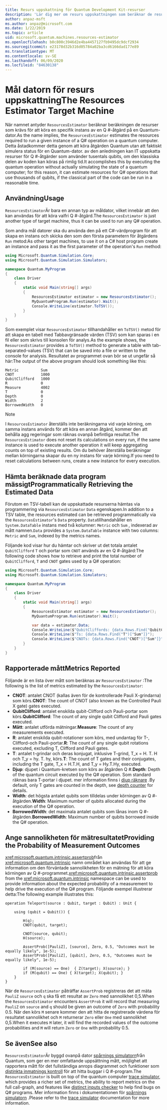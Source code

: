 ```yaml
---
title: Resurs uppskattning för Quantum Development Kit-resurser
description: 'Lär dig mer om resurs uppskattningen som beräknar de resurser som krävs för att köra en specifik instans av en Q #-åtgärd på en Quantum-dator.'
author: anpaz-msft
ms.author: anpaz@microsoft.com
ms.date: 1/22/2019
ms.topic: article
uid: microsoft.quantum.machines.resources-estimator
ms.openlocfilehash: b0c800c3946d2e4ba4457127fb9495dc9dcf2934
ms.sourcegitcommit: e23178d32b316d05784a02ba3cd6166dad177e89
ms.translationtype: MT
ms.contentlocale: sv-SE
ms.lasthandoff: 06/09/2020
ms.locfileid: "84630138"
---
```

# <a name="the-resources-estimator-target-machine"></a><span data-ttu-id="e62e9-103">Mål datorn för resurs uppskattning</span><span class="sxs-lookup"><span data-stu-id="e62e9-103">The Resources Estimator Target Machine</span></span>

<span data-ttu-id="e62e9-104">När namnet antyder `ResourcesEstimator` beräknar beräkningen de resurser som krävs för att köra en specifik instans av en Q #-åtgärd på en Quantum-dator.</span><span class="sxs-lookup"><span data-stu-id="e62e9-104">As the name implies, the `ResourcesEstimator` estimates the resources required to run a given instance of a Q# operation on a quantum computer.</span></span>
<span data-ttu-id="e62e9-105">Detta åstadkommer detta genom att köra åtgärden Quantum utan att faktiskt simulera status för en Quantum-dator. av den anledningen kan IT uppskatta resurser för Q #-åtgärder som använder tusentals qubits, om den klassiska delen av koden kan köras på rimlig tid.</span><span class="sxs-lookup"><span data-stu-id="e62e9-105">It accomplishes this by executing the quantum operation without actually simulating the state of a quantum computer; for this reason, it can estimate resources for Q# operations that use thousands of qubits, if the classical part of the code can be run in a reasonable time.</span></span>

## <a name="usage"></a><span data-ttu-id="e62e9-106">Användning</span><span class="sxs-lookup"><span data-stu-id="e62e9-106">Usage</span></span>

<span data-ttu-id="e62e9-107">`ResourcesEstimator`Är bara en annan typ av måldator, vilket innebär att den kan användas för att köra valfri Q #-åtgärd.</span><span class="sxs-lookup"><span data-stu-id="e62e9-107">The `ResourcesEstimator` is just another type of target machine, thus it can be used to run any Q# operation.</span></span> 

<span data-ttu-id="e62e9-108">Som andra mål datorer ska du använda den på ett C#-värdprogram för att skapa en instans och skicka den som den första parametern för åtgärdens `Run` metod:</span><span class="sxs-lookup"><span data-stu-id="e62e9-108">As other target machines, to use it on a C# host program create an instance and pass it as the first parameter of the operation's `Run` method:</span></span>

```csharp
using Microsoft.Quantum.Simulation.Core;
using Microsoft.Quantum.Simulation.Simulators;

namespace Quantum.MyProgram
{
    class Driver
    {
        static void Main(string[] args)
        {
            ResourcesEstimator estimator = new ResourcesEstimator();
            MyQuantumProgram.Run(estimator).Wait();
            Console.WriteLine(estimator.ToTSV());
        }
    }
}
```

<span data-ttu-id="e62e9-109">Som exemplet visar `ResourcesEstimator` tillhandahåller en `ToTSV()` metod för att skapa en tabell med Tabbavgränsade värden (TSV) som kan sparas i en fil eller som skrivs till konsolen för analys.</span><span class="sxs-lookup"><span data-stu-id="e62e9-109">As the example shows, the `ResourcesEstimator` provides a `ToTSV()` method to generate a table with tab-separated-values (TSV) that can be saved into a file or written to the console for analysis.</span></span> <span data-ttu-id="e62e9-110">Resultatet av programmet ovan bör se ut ungefär så här:</span><span class="sxs-lookup"><span data-stu-id="e62e9-110">The output of the above program should look something like this:</span></span>

```Output
Metric          Sum
CNOT            1000
QubitClifford   1000
R               0
Measure         4002
T               0
Depth           0
Width           2
BorrowedWidth   0
```

> [!NOTE]
> <span data-ttu-id="e62e9-111">I `ResourcesEstimator` återställs inte beräkningarna vid varje körning, om samma instans används för att köra en annan åtgärd, kommer den att behålla agg regeringar som räknas ovanpå befintliga resultat.</span><span class="sxs-lookup"><span data-stu-id="e62e9-111">The `ResourcesEstimator` does not reset its calculations on every run, if the same instance is used to execute another operation it will keep aggregating counts on top of existing results.</span></span>
> <span data-ttu-id="e62e9-112">Om du behöver återställa beräkningar mellan körningarna skapar du en ny instans för varje körning.</span><span class="sxs-lookup"><span data-stu-id="e62e9-112">If you need to reset calculations between runs, create a new instance for every execution.</span></span>


## <a name="programmatically-retrieving-the-estimated-data"></a><span data-ttu-id="e62e9-113">Hämta beräknade data program mässigt</span><span class="sxs-lookup"><span data-stu-id="e62e9-113">Programmatically Retrieving the Estimated Data</span></span>

<span data-ttu-id="e62e9-114">Förutom en TSV-tabell kan de uppskattade resurserna hämtas via programmering via `ResourcesEstimator` `Data` egenskapen.</span><span class="sxs-lookup"><span data-stu-id="e62e9-114">In addition to a TSV table, the resources estimated can be retrieved programmatically via the `ResourcesEstimator`'s `Data` property.</span></span> <span data-ttu-id="e62e9-115">`Data`tillhandahåller en `System.DataTable` instans med två kolumner: `Metric` och `Sum` , indexerad av mått namnen.</span><span class="sxs-lookup"><span data-stu-id="e62e9-115">`Data` provides a `System.DataTable` instance with two columns: `Metric` and `Sum`, indexed by the metrics names.</span></span>

<span data-ttu-id="e62e9-116">Följande kod visar hur du hämtar och skriver ut det totala antalet `QubitClifford` `T` och portar som `CNOT` används av en Q #-åtgärd:</span><span class="sxs-lookup"><span data-stu-id="e62e9-116">The following code shows how to retrieve and print the total number of `QubitClifford`, `T` and `CNOT` gates used by a Q# operation:</span></span>

```csharp
using Microsoft.Quantum.Simulation.Core;
using Microsoft.Quantum.Simulation.Simulators;

namespace Quantum.MyProgram
{
    class Driver
    {
        static void Main(string[] args)
        {
            ResourcesEstimator estimator = new ResourcesEstimator();
            MyQuantumProgram.Run(estimator).Wait();

            var data = estimator.Data;
            Console.WriteLine($"QubitCliffords: {data.Rows.Find("QubitClifford")["Sum"]}");
            Console.WriteLine($"Ts: {data.Rows.Find("T")["Sum"]}");
            Console.WriteLine($"CNOTs: {data.Rows.Find("CNOT")["Sum"]}");
        }
    }
}
```

## <a name="metrics-reported"></a><span data-ttu-id="e62e9-117">Rapporterade mått</span><span class="sxs-lookup"><span data-stu-id="e62e9-117">Metrics Reported</span></span>

<span data-ttu-id="e62e9-118">Följande är en lista över mått som beräknas av `ResourcesEstimator` :</span><span class="sxs-lookup"><span data-stu-id="e62e9-118">The following is the list of metrics estimated by the `ResourcesEstimator`:</span></span>

* <span data-ttu-id="e62e9-119">__CNOT__: antalet CNOT (kallas även för de kontrollerade Pauli X-grindarna) som körs.</span><span class="sxs-lookup"><span data-stu-id="e62e9-119">__CNOT__: The count of CNOT (also known as the Controlled Pauli X gate) gates executed.</span></span>
* <span data-ttu-id="e62e9-120">__QubitClifford__: antalet enskilda qubit-Clifford och Pauli-portar som körs.</span><span class="sxs-lookup"><span data-stu-id="e62e9-120">__QubitClifford__: The count of any single qubit Clifford and Pauli gates executed.</span></span>
* <span data-ttu-id="e62e9-121">__Mått__: antalet utförda mätningar.</span><span class="sxs-lookup"><span data-stu-id="e62e9-121">__Measure__:  The count of any measurements executed.</span></span>
* <span data-ttu-id="e62e9-122">__R__: antalet enskilda qubit-rotationer som körs, med undantag för T-, Clifford-och Pauli-portar.</span><span class="sxs-lookup"><span data-stu-id="e62e9-122">__R__: The count of any single qubit rotations executed, excluding T, Clifford and Pauli gates.</span></span>
* <span data-ttu-id="e62e9-123">__T__: antalet t-grindar och deras konjugat, inklusive T-grind, T_x = H. T. H och T_y = hy. T. hy, körs.</span><span class="sxs-lookup"><span data-stu-id="e62e9-123">__T__: The count of T gates and their conjugates, including the T gate, T_x = H.T.H, and T_y = Hy.T.Hy, executed.</span></span>
* <span data-ttu-id="e62e9-124">__Djup__: djupet i Quantum-kretsen som körs av åtgärden Q #.</span><span class="sxs-lookup"><span data-stu-id="e62e9-124">__Depth__: Depth of the quantum circuit executed by the Q# operation.</span></span> <span data-ttu-id="e62e9-125">Som standard räknas bara T-portar i djupet. mer information finns i [djup räknare](xref:microsoft.quantum.machines.qc-trace-simulator.depth-counter) .</span><span class="sxs-lookup"><span data-stu-id="e62e9-125">By default, only T gates are counted in the depth, see [depth counter](xref:microsoft.quantum.machines.qc-trace-simulator.depth-counter) for details.</span></span>
* <span data-ttu-id="e62e9-126">__Width__: det högsta antalet qubits som tilldelas under körningen av Q #-åtgärden.</span><span class="sxs-lookup"><span data-stu-id="e62e9-126">__Width__: Maximum number of qubits allocated during the execution of the Q# operation.</span></span>
* <span data-ttu-id="e62e9-127">__BorrowedWidth__: det maximala antalet qubits som lånas inom Q #-åtgärden.</span><span class="sxs-lookup"><span data-stu-id="e62e9-127">__BorrowedWidth__: Maximum number of qubits borrowed inside the Q# operation.</span></span>


## <a name="providing-the-probability-of-measurement-outcomes"></a><span data-ttu-id="e62e9-128">Ange sannolikheten för mätresultatet</span><span class="sxs-lookup"><span data-stu-id="e62e9-128">Providing the Probability of Measurement Outcomes</span></span>

<span data-ttu-id="e62e9-129"><xref:microsoft.quantum.intrinsic.assertprob>från <xref:microsoft.quantum.intrinsic> namn området kan användas för att ge information om den förväntade sannolikheten för en mätning för att köra körningen av Q #-programmet.</span><span class="sxs-lookup"><span data-stu-id="e62e9-129"><xref:microsoft.quantum.intrinsic.assertprob> from the <xref:microsoft.quantum.intrinsic> namespace can be used to provide information about the expected probability of a measurement to help drive the execution of the Q# program.</span></span> <span data-ttu-id="e62e9-130">Följande exempel illustrerar detta:</span><span class="sxs-lookup"><span data-stu-id="e62e9-130">The following example illustrates this:</span></span>

```qsharp
operation Teleport(source : Qubit, target : Qubit) : Unit {

    using (qubit = Qubit()) {

        H(q);
        CNOT(qubit, target);

        CNOT(source, qubit);
        H(source);

        AssertProb([PauliZ], [source], Zero, 0.5, "Outcomes must be equally likely", 1e-5);
        AssertProb([PauliZ], [qubit], Zero, 0.5, "Outcomes must be equally likely", 1e-5);

        if (M(source) == One)  { Z(target); X(source); }
        if (M(qubit) == One) { X(target); X(qubit); }
    }
}
```

<span data-ttu-id="e62e9-131">När de `ResourcesEstimator` påträffar `AssertProb` registreras det att mäta `PauliZ` `source` och `q` ska få ett resultat av `Zero` med sannolikhet 0,5.</span><span class="sxs-lookup"><span data-stu-id="e62e9-131">When the `ResourcesEstimator` encounters `AssertProb` it will record that measuring `PauliZ` on `source` and `q` should be given an outcome of `Zero` with probability 0.5.</span></span> <span data-ttu-id="e62e9-132">När den körs `M` senare kommer den att hitta de registrerade värdena för resultatet sannolikhet och `M` returnerar `Zero` eller `One` med sannolikhet 0,5.</span><span class="sxs-lookup"><span data-stu-id="e62e9-132">When it executes `M` later, it will find the recorded values of the outcome probabilities and `M` will return `Zero` or `One` with probability 0.5.</span></span>


## <a name="see-also"></a><span data-ttu-id="e62e9-133">Se även</span><span class="sxs-lookup"><span data-stu-id="e62e9-133">See also</span></span>

<span data-ttu-id="e62e9-134">`ResourcesEstimator`Är byggd ovanpå dator [spårnings simulatorn](xref:microsoft.quantum.machines.qc-trace-simulator.intro)från Quantum, som ger en mer omfattande uppsättning mått, möjlighet att rapportera mått för det fullständiga anrops diagrammet och funktioner som [distinkta inmatnings kontroll](xref:microsoft.quantum.machines.qc-trace-simulator.distinct-inputs) för att hitta buggar i Q #-program.</span><span class="sxs-lookup"><span data-stu-id="e62e9-134">The `ResourcesEstimator` is built on top of the quantum computer [trace simulator](xref:microsoft.quantum.machines.qc-trace-simulator.intro), which provides a richer set of metrics, the ability to report metrics on the full call-graph, and features like [distinct inputs checker](xref:microsoft.quantum.machines.qc-trace-simulator.distinct-inputs) to help find bugs on Q# programs.</span></span> <span data-ttu-id="e62e9-135">Mer information finns i dokumentationen för [spårnings simulatorn](xref:microsoft.quantum.machines.qc-trace-simulator.intro) .</span><span class="sxs-lookup"><span data-stu-id="e62e9-135">Please refer to the [trace simulator](xref:microsoft.quantum.machines.qc-trace-simulator.intro) documentation for more information.</span></span>

